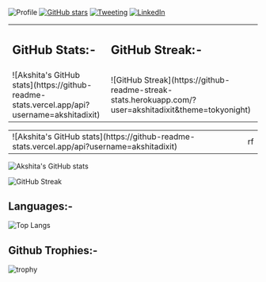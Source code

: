 

![Profile](https://Visitor-badge.glitch.me/badge?page_id=akshitadixit.akshitadixit-gh-visitors)
[![GitHub stars](https://img.shields.io/github/stars/akshitadixit.svg?style=social&label=Star&maxAge=2592000)](https://GitHub.com/akshitadixit/stargazers/)
[![Tweeting](https://img.shields.io/twitter/url/http/shields.io.svg?style=social)](https://twitter.com/plastic96_)
[![LinkedIn][linkedin-shield]][linkedin-url]

<script src="https://cdn.mathjax.org/mathjax/latest/MathJax.js?config=TeX-AMS-MML_HTMLorMML" type="text/javascript"></script>
<table border="0">
 <tr>
    <td><h2>GitHub Stats:-</h2></td>
    <td><h2>GitHub Streak:-</h2></td>
 </tr>
 <tr>
    <td>![Akshita's GitHub stats](https://github-readme-stats.vercel.app/api?username=akshitadixit)
</td>
    <td>![GitHub Streak](https://github-readme-streak-stats.herokuapp.com/?user=akshitadixit&theme=tokyonight)</td>
 </tr>
</table>

<table>
<tr>
<td> <span markdown='1'> ![Akshita's GitHub stats](https://github-readme-stats.vercel.app/api?username=akshitadixit)</span></td>
<td> rf</td>
</tr>
</table>

 
![Akshita's GitHub stats](https://github-readme-stats.vercel.app/api?username=akshitadixit)


![GitHub Streak](https://github-readme-streak-stats.herokuapp.com/?user=akshitadixit&theme=tokyonight)

## Languages:- 
![Top Langs](https://github-readme-stats.vercel.app/api/top-langs/?username=akshitadixit&layout=compact&theme=vision-friendly-dark)<!--&langs_count=6)-->

## Github Trophies:- 
![trophy](https://github-profile-trophy.vercel.app/?username=akshitadixit&theme=gruvbox)


[linkedin-shield]: https://img.shields.io/badge/-LinkedIn-black.svg?style=plastic&logo=linkedin&colorB=darkblue
[linkedin-url]: https://www.linkedin.com/in/akshitadixit/
